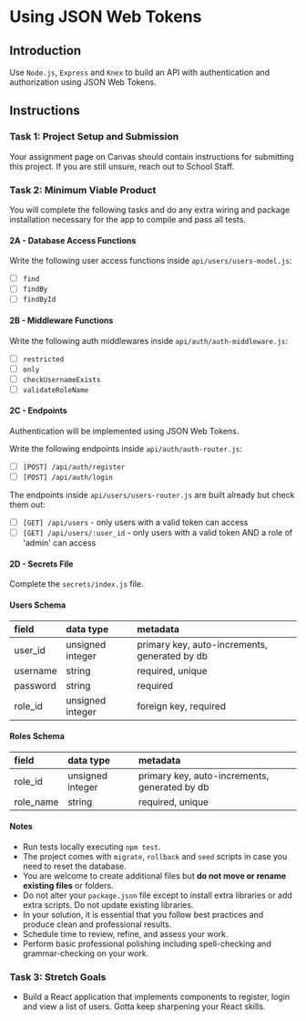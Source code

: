 # Using JSON Web Tokens

## Introduction

Use `Node.js`, `Express` and `Knex` to build an API with authentication and authorization using JSON Web Tokens.

## Instructions

### Task 1: Project Setup and Submission

Your assignment page on Canvas should contain instructions for submitting this project. If you are still unsure, reach out to School Staff.

<!--
// ------------------------------ DONE ABOVE THIS LINE ------------------------------ //
-->

### Task 2: Minimum Viable Product

You will complete the following tasks and do any extra wiring and package installation necessary for the app to compile and pass all tests.

#### 2A - Database Access Functions

Write the following user access functions inside `api/users/users-model.js`:

- [ ] `find`
- [ ] `findBy`
- [ ] `findById`

#### 2B - Middleware Functions

Write the following auth middlewares inside `api/auth/auth-middleware.js`:

- [ ] `restricted`
- [ ] `only`
- [ ] `checkUsernameExists`
- [ ] `validateRoleName`

#### 2C - Endpoints

Authentication will be implemented using JSON Web Tokens.

Write the following endpoints inside `api/auth/auth-router.js`:

- [ ] `[POST] /api/auth/register`
- [ ] `[POST] /api/auth/login`

The endpoints inside `api/users/users-router.js` are built already but check them out:

- [ ] `[GET] /api/users` - only users with a valid token can access
- [ ] `[GET] /api/users/:user_id` - only users with a valid token AND a role of 'admin' can access

#### 2D - Secrets File

Complete the `secrets/index.js` file.

#### Users Schema

| field    | data type        | metadata                                      |
| :------- | :--------------- | :-------------------------------------------- |
| user_id  | unsigned integer | primary key, auto-increments, generated by db |
| username | string           | required, unique                              |
| password | string           | required                                      |
| role_id  | unsigned integer | foreign key, required                         |

#### Roles Schema

| field     | data type        | metadata                                      |
| :-------- | :--------------- | :-------------------------------------------- |
| role_id   | unsigned integer | primary key, auto-increments, generated by db |
| role_name | string           | required, unique                              |

#### Notes

- Run tests locally executing `npm test`.
- The project comes with `migrate`, `rollback` and `seed` scripts in case you need to reset the database.
- You are welcome to create additional files but **do not move or rename existing files** or folders.
- Do not alter your `package.json` file except to install extra libraries or add extra scripts. Do not update existing libraries.
- In your solution, it is essential that you follow best practices and produce clean and professional results.
- Schedule time to review, refine, and assess your work.
- Perform basic professional polishing including spell-checking and grammar-checking on your work.

### Task 3: Stretch Goals

- Build a React application that implements components to register, login and view a list of users. Gotta keep sharpening your React skills.
<!--

# Tests

## Sanity check (6 ms)

    [x] [0] server.js

## [POST] /api/auth/login

    [ ] [1] responds with the correct message on valid credentials (753 ms)
    [ ] [2] responds with the correct status and message on invalid credentials (758 ms)
    [ ] [3] responds with a token with correct { subject, username, role_name, exp, iat } (763 ms)

## [POST] /api/auth/register

    [ ] [4] creates a new user in the database when client does not provide role_name (760 ms)
    [ ] [5] creates a new user with role_id 3 (the default role) when client does not provide role_name (762 ms)
    [ ] [6] creates a new user with role_id 2 (existing role instructor) when client provides role_name instructor (762 ms)
    [ ] [7] creates a new user with a brand new role_id when client provides a role_name that does not exist yet (761 ms)
    [ ] [8] saves the user with a bcrypted password instead of plain text (761 ms)
    [ ] [9] responds with the correct user (when omitting role_name from the request) (768 ms)
    [ ] [10] responds with the correct user (when choosing an existing role_name) (766 ms)
    [ ] [11] responds with the correct user (when choosing a valid role_name not in db) (762 ms)
    [ ] [12] leading and trailing whitespace is trimmed from the role_id (763 ms)
    [ ] [13] leading and trailing whitespace is trimmed from the role_id before validating (764 ms)
    [x] [14] responds with proper status and message on role_name over 32 chars after trimming (763 ms)
    [ ] [15] responds with proper status and message if a client tries to register as an admin (763 ms)
    [ ] [16] responds with proper status on success (763 ms)

## [GET] /api/users

    [ ] [17] requests without a token are bounced with proper status and message (761 ms)
    [ ] [18] requests with an invalid token are bounced with proper status and message (762 ms)
    [ ] [19] requests with a valid token obtain a list of users (761 ms)

## [GET] /api/users/:user_id

    [ ] [20] requests with a token with role_name admin obtain the user details (762 ms)
    [ ] [21] requests with a token with a role_name that is not admin are bounced with proper status and message (761 ms) -->
